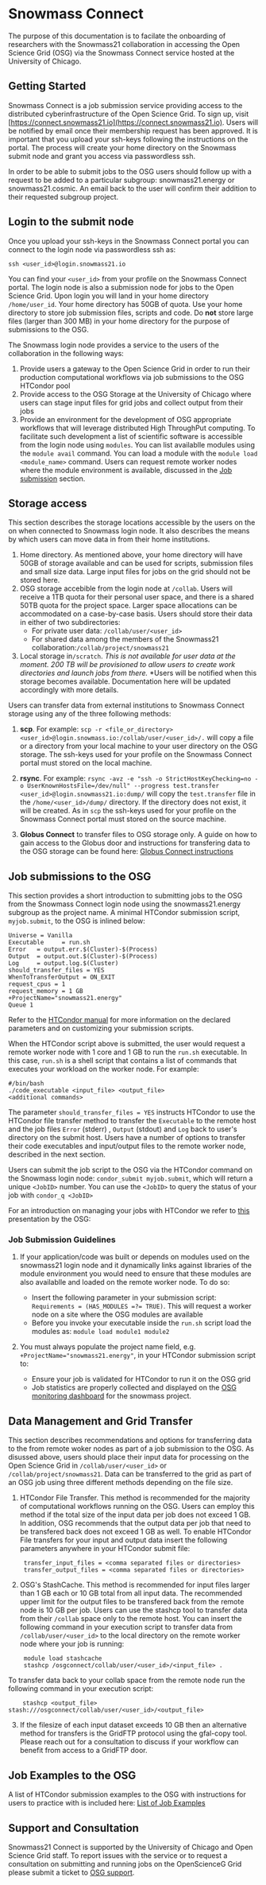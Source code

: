 # Snowmass Connect

The purpose of this documentation is to facilate the onboarding of researchers with the Snowmass21 collaboration in accessing
the Open Science Grid (OSG) via the Snowmass Connect service hosted at the University of Chicago.
  
## Getting Started

Snowmass Connect is a job submission service providing access to the distributed cyberinfrastructure of the Open Science Grid. To sign up, visit [https://connect.snowmass21.io](https://connect.snowmass21.io). Users will be notified by email once their membership request has been approved. It is important that you upload your ssh-keys following the instructions on the portal. The process will create your home directory on the Snowmass submit node and grant you access via passwordless ssh.

In order to be able to submit jobs to the OSG users should follow up with a request to be added to a particular subgroup: snowmass21.energy or snowmass21.cosmic. An email back to the user will confirm their addition to their requested subgroup project. 

## Login to the submit node

Once you upload your ssh-keys in the Snowmass Connect portal you can connect to the login node via passwordless ssh as:

`ssh <user_id>@login.snowmass21.io` 

You can find your `<user_id>` from your profile on the Snowmass Connect portal. 
The login node is also a submission node for jobs to the Open Science Grid. Upon login you will land in your home directory `/home/user_id`. Your home 
directory has 50GB of quota. Use your home directory to store job submission files, scripts and code. Do **not** store large files (larger than 300 MB) in your home directory for the purpose of submissions to the OSG. 

The Snowmass login node provides a service to the users of the collaboration in the following ways:

1. Provide users a gateway to the Open Science Grid in order to run their production computational workflows via job submissions to the OSG HTCondor pool
2. Provide access to the OSG Storage at the University of Chicago where users can stage input files for grid jobs and collect
output from their jobs
3. Provide an environment for the development of OSG appropriate workflows that will leverage distributed High ThroughPut 
computing. To facilitate such development a list of scientific software is accessible from the login node using `modules`. You can list availablle 
modules using the `module avail` command. You can load a module with the `module load <module_name>` command. Users can request remote worker
nodes where the module environment is available, discussed in the [Job submission](#Job-submissions-to-the-OSG) section.


## Storage access

This section describes the storage locations accessible by the users on the on when connected to Snowmass login node. It also describes the means by which
users can move data in from their home institutions.

1. Home directory. As mentioned above, your home directory will have 50GB of storage  available and can
be used for scripts, submission files and small size data. Large input files for jobs on the grid should not be stored here.
2. OSG storage accebible from the login node at `/collab`. Users will receive a 1TB quota for their personal user space, and there is a shared 50TB quota for the project space. Larger space allocations can be accommodated on a case-by-case basis. Users should store their data in either of two subdirectories:  
    * For private user data: `/collab/user/<user_id>`  
    * For shared data among the members of the Snowmass21 collaboration:`/collab/project/snowmass21`
3. Local storage in`/scratch`. *This is not available for user data at the moment. 200 TB will be*
*provisioned to allow users to create work directories and launch jobs from there.*
*Users will be notified when this storage becomes available. Documentation here will be updated accordingly with more details.

Users can transfer data from external institutions to Snowmass Connect storage using any of the three following methods:

1. **scp**. For example: `scp -r <file_or_directory> <user_id>@login.snowmass.io:/collab/user/<user_id>/.` will copy a file or a directory
from your local machine to your user directory on the OSG storage. The ssh-keys used for your profile on the Snowmass Connect portal 
must stored on the local machine.

2. **rsync**. For example: `rsync -avz -e "ssh -o StrictHostKeyChecking=no -o UserKnownHostsFile=/dev/null" --progress test.transfer <user_id>@login.snowmass21.io:dump/` will copy the `test.transfer` file in the `/home/<user_id>/dump/` directory. If the directory 
does not exist, it will be created. As in `scp` the ssh-keys used for your profile on the Snowmass Connect portal 
must stored on the source machine.

3. **Globus Connect** to transfer files to OSG storage only. A guide on how to gain access to the Globus door and instructions for transfering 
data to the OSG storage can be found here: [Globus Connect instructions](globus.md)

 
## Job submissions to the OSG

This section provides a short introduction to submitting jobs to the OSG from the Snowmass Connect login node using the snowmass21.energy subgroup as the project name. A minimal HTCondor submission script, `myjob.submit`, to the OSG is inlined below:

    Universe = Vanilla
    Executable     = run.sh
    Error   = output.err.$(Cluster)-$(Process)
    Output  = output.out.$(Cluster)-$(Process)
    Log     = output.log.$(Cluster)
    should_transfer_files = YES
    WhenToTransferOutput = ON_EXIT
    request_cpus = 1
    request_memory = 1 GB
    +ProjectName="snowmass21.energy"
    Queue 1

Refer to the [HTCondor manual](https://htcondor.readthedocs.io/en/stable/users-manual/index.html) for more information on the declared parameters and on customizing your submission scripts.

When the HTCondor script above is submitted, the user would request a remote worker node with 1 core and 1 GB to run the `run.sh` executable. In this case, `run.sh` is a shell script that contains a list of commands that executes your workload on the worker node.  For example: 

    #/bin/bash
    ./code_executable <input_file> <output_file>
    <additional commands>

The parameter `should_transfer_files = YES` instructs HTCondor to use the HTCondor file transfer 
method to transfer the `Executable` to the remote host and the job files `Error` (stderr) , `Output` (stdout) and `Log` 
back to user's directory on the submit host. Users have a number of options to transfer
their code executables and input/output files to the remote worker node, described in the next section.

Users can submit the job script to the OSG via the HTCondor command on the Snowmass login node: 
`condor_submit myjob.submit`, which will return a unique `<JobID>` number. 
You can use the `<JobID>` to query the status of your job with `condor_q <JobID>`

For an introduction on managing your jobs with HTCondor we refer to [this](https://opensciencegrid.org/user-school-2019/#materials/day1/files/osgus19-day1-part1-intro-to-htc.pdf) presentation by the OSG:

###  Job Submission Guidelines

1. If your application/code was built or depends on modules used on the snowmass21 login node and it dynamically links against libraries of the module environment you would need to ensure that these modules are also availablle and loaded on the remote worker node. To do so:
    * Insert the following parameter in your submission script: `Requirements = (HAS_MODULES =?= TRUE)`. This will request a worker node on a site where the OSG modules are available
    * Before you invoke your executable inside the `run.sh` script load the modules as: `module load module1 module2`
  
2. You must always populate the project name field, e.g. `+ProjectName="snowmass21.energy"`, in your HTCondor submission script to:
    * Ensure your job is validated for HTCondor to run it on the OSG grid
    * Job statistics are properly collected and displayed on the [OSG monitoring dashboard](https://bit.ly/3j36bAc) for the snowmass project.

## Data Management and Grid Transfer

This section describes recommendations and options for transferring data to the from remote woker nodes as part of a job submission to the OSG.
As disussed above, users should place their input data for processing on the Open Science Grid in `/collab/user/<user_id>` or `/collab/project/snowmass21`. Data can be transferred to the grid as part of an OSG job using three different methods depending on the file size.

1. HTCondor File Transfer. This method is recommended for the majority of computational workflows running on the OSG. Users can employ this method if the total size of the input data per job does not exceed 1 GB. In addition, OSG recommends that the output data per job that need to be transfered back does not exceed 1 GB as well. To enable HTCondor File transfers for your input and output data insert the following parameters anywhere in your HTCondor submit file:

        transfer_input_files = <comma separated files or directories>
        transfer_output_files = <comma separated files or directories>

2. OSG's StashCache. This method is recommended for input files larger than 1 GB each or 10 GB total from all input data. The recommended upper limit for the output files to be transfered back from the remote node is 10 GB per job. Users can use the stashcp tool to transfer data from their `/collab` space only to the remote host. You can insert the following command in your execution script to transfer data from `/collab/user/<user_id>` to the local
directory on the remote worker node where your job is running: 

        module load stashcache
        stashcp /osgconnect/collab/user/<user_id>/<input_file> .
To transfer data back to your collab space from the remote node run the following command in your execution script:

        stashcp <output_file> stash:///osgconnect/collab/user/<user_id>/<output_file>
        
3. If the filesize of each input dataset exceeds 10 GB then an alternative method for transfers is the GridFTP protocol using the gfal-copy tool. Please reach out 
for a consultation to discuss if your workflow can benefit from access to a GridFTP door.

## Job Examples to the OSG

A list of HTCondor submission examples to the OSG with instructions for users to practice with is included here: [List of Job Examples](examples.md)

## Support and Consultation

Snowmass21 Connect is supported by the University of Chicago and Open Science Grid staff. To report issues with the service or to request a consultation on submitting and running jobs on the OpenScienceG Grid please submit a ticket to [OSG support](support@opensciencegrid.org).
